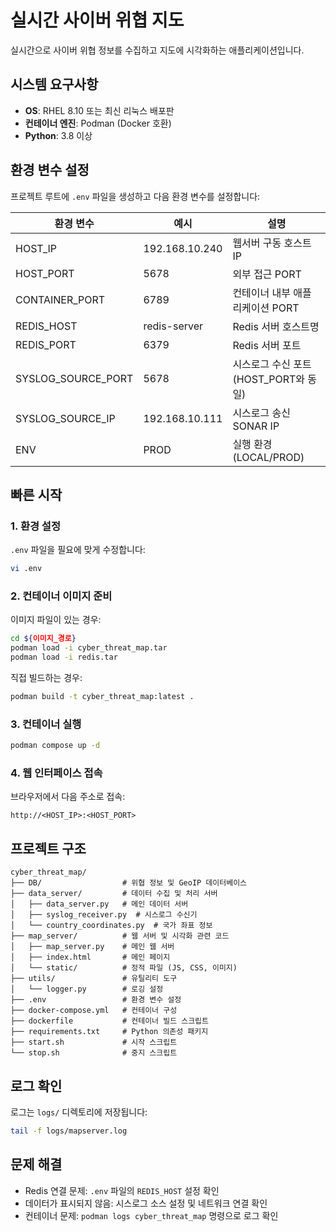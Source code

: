 # 실시간 사이버 위협 지도

실시간으로 사이버 위협 정보를 수집하고 지도에 시각화하는 애플리케이션입니다.

## 시스템 요구사항

- **OS**: RHEL 8.10 또는 최신 리눅스 배포판
- **컨테이너 엔진**: Podman (Docker 호환)
- **Python**: 3.8 이상

## 환경 변수 설정

프로젝트 루트에 `.env` 파일을 생성하고 다음 환경 변수를 설정합니다:

| 환경 변수 | 예시 | 설명 |
|---------|----------|---------| 
| HOST_IP | 192.168.10.240 | 웹서버 구동 호스트 IP |
| HOST_PORT | 5678 | 외부 접근 PORT |
| CONTAINER_PORT | 6789 | 컨테이너 내부 애플리케이션 PORT |
| REDIS_HOST | redis-server | Redis 서버 호스트명 |
| REDIS_PORT | 6379 | Redis 서버 포트 |
| SYSLOG_SOURCE_PORT | 5678 | 시스로그 수신 포트 (HOST_PORT와 동일) |
| SYSLOG_SOURCE_IP | 192.168.10.111 | 시스로그 송신 SONAR IP |
| ENV | PROD | 실행 환경 (LOCAL/PROD) |

## 빠른 시작

### 1. 환경 설정

`.env` 파일을 필요에 맞게 수정합니다:

```bash
vi .env
```

### 2. 컨테이너 이미지 준비

이미지 파일이 있는 경우:

```bash
cd ${이미지_경로}
podman load -i cyber_threat_map.tar
podman load -i redis.tar
```

직접 빌드하는 경우:

```bash
podman build -t cyber_threat_map:latest .
```

### 3. 컨테이너 실행

```bash
podman compose up -d
```

### 4. 웹 인터페이스 접속

브라우저에서 다음 주소로 접속:
```
http://<HOST_IP>:<HOST_PORT>
```

## 프로젝트 구조

```
cyber_threat_map/
├── DB/                  # 위협 정보 및 GeoIP 데이터베이스
├── data_server/         # 데이터 수집 및 처리 서버
│   ├── data_server.py   # 메인 데이터 서버
│   ├── syslog_receiver.py  # 시스로그 수신기
│   └── country_coordinates.py  # 국가 좌표 정보
├── map_server/          # 웹 서버 및 시각화 관련 코드
│   ├── map_server.py    # 메인 웹 서버
│   ├── index.html       # 메인 페이지
│   └── static/          # 정적 파일 (JS, CSS, 이미지)
├── utils/               # 유틸리티 도구
│   └── logger.py        # 로깅 설정
├── .env                 # 환경 변수 설정
├── docker-compose.yml   # 컨테이너 구성
├── dockerfile           # 컨테이너 빌드 스크립트
├── requirements.txt     # Python 의존성 패키지
├── start.sh             # 시작 스크립트
└── stop.sh              # 중지 스크립트
```

## 로그 확인

로그는 `logs/` 디렉토리에 저장됩니다:

```bash
tail -f logs/mapserver.log
```

## 문제 해결

- Redis 연결 문제: `.env` 파일의 `REDIS_HOST` 설정 확인
- 데이터가 표시되지 않음: 시스로그 소스 설정 및 네트워크 연결 확인
- 컨테이너 문제: `podman logs cyber_threat_map` 명령으로 로그 확인
